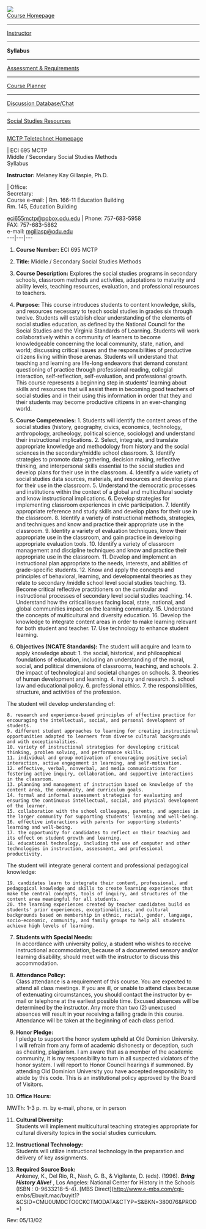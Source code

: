 ![](http://web.odu.edu/webroot/admin/lib/Files.nsf/Lookup/pixel/$file/pixel.gif)  
[ Course Homepage  ](/webroot/orgs/Educ/Misc/MCTP.nsf/pages/eci695mctp_msssm)  

* * *

  
[ Instructor
](/webroot/orgs/Educ/Misc/MCTP.nsf/pages/eci695mctp_msssm_instructor)  

* * *

  
**Syllabus**  

* * *

  
[ Assessment  & Requirements
](/webroot/orgs/Educ/Misc/MCTP.nsf/pages/eci695mctp_msssm_assess)  

* * *

  
[ Course Planner
](/webroot/orgs/Educ/Misc/MCTP.nsf/pages/eci695mctp_msssm_planner)  

* * *

  
[ Discussion Database/Chat
](http://web.odu.edu/webroot/discgrps/ed/eci655mctp.nsf?OpenDatabase)  

* * *

  
[ Social Studies Resources
](http://web.odu.edu/webroot/orgs/Educ/Misc/MCTP.nsf/pages/eci695mctp_msssm_resources)  

* * *

  
[ MCTP Teletechnet Homepage
](/webroot/orgs/Educ/Misc/MCTP.nsf/pages/tele_index)





|  ECI 695 MCTP  
Middle / Secondary Social Studies Methods  
    Syllabus

**Instructor:** Melaney Kay Gillaspie, Ph.D.

|  Office:  
Secretary:  
Course e-mail:  |  Rm. 166-11 Education Building  
Rm. 145, Education Building

eci655mctp@pobox.odu.edu  |  Phone: 757-683-5958  
FAX: 757-683-5862  
e-mail: [mgillasp@odu.edu](mailto:mgillasp@odu.edu?subject=Syllabus)  
---|---|---  
  
  1. **Course Number:** ECI 695 MCTP

  2. **Title:** Middle / Secondary Social Studies Methods

  3. **Course Description:** Explores the social studies programs in secondary schools, classroom methods and activities, adaptations to maturity and ability levels, teaching resources, evaluation, and professional resources to teachers.

  4. **Purpose:** This course introduces students to content knowledge, skills, and resources necessary to teach social studies in grades six through twelve. Students will establish clear understanding of the elements of social studies education, as defined by the National Council for the Social Studies and the Virginia Standards of Learning. Students will work collaboratively within a community of learners to become knowledgeable concerning the local community, state, nation, and world; discussing critical issues and the responsibilities of productive citizens living within those arenas. Students will understand that teaching and learning are life-long endeavors that demand constant questioning of practice through professional reading, collegial interaction, self-reflection, self-evaluation, and professional growth. This course represents a beginning step in students' learning about skills and resources that will assist them in becoming good teachers of social studies and in their using this information in order that they and their students may become productive citizens in an ever-changing world.

  5. **Course Competencies:**
    1. Students will identify the content areas of the social studies (history, geography, civics, economics, technology, anthropology, archeology, political science, sociology) and understand their instructional implications. 
    2. Select, integrate, and translate appropriate knowledge and methodology from history and the social sciences in the secondary/middle school classroom. 
    3. Identify strategies to promote data-gathering, decision making, reflective thinking, and interpersonal skills essential to the social studies and develop plans for their use in the classroom. 
    4. Identify a wide variety of social studies data sources, materials, and resources and develop plans for their use in the classroom. 
    5. Understand the democratic processes and institutions within the context of a global and multicultural society and know instructional implications. 
    6. Develop strategies for implementing classroom experiences in civic participation. 
    7. Identify appropriate reference and study skills and develop plans for their use in the classroom. 
    8. Identify a variety of instructional methods, strategies, and techniques and know and practice their appropriate use in the classroom. 
    9. Identity a variety of evaluation techniques, know their appropriate use in the classroom, and gain practice in developing appropriate evaluation tools. 
    10. Identify a variety of classroom management and discipline techniques and know and practice their appropriate use in the classroom. 
    11. Develop and implement an instructional plan appropriate to the needs, interests, and abilities of grade-specific students. 
    12. Know and apply the concepts and principles of behavioral, learning, and developmental theories as they relate to secondary /middle school level social studies teaching. 
    13. Become critical reflective practitioners on the curricular and instructional processes of secondary level social studies teaching. 
    14. Understand how the critical issues facing local, state, national, and global communities impact on the learning community. 
    15. Understand the concepts of multicultural and diversity education. 
    16. Develop the knowledge to integrate content areas in order to make learning relevant for both student and teacher. 
    17. Use technology to enhance student learning.

  6. **Objectives (NCATE Standards):** The student will acquire and learn to apply knowledge about: 
    1. the social, historical, and philosophical foundations of education, including an understanding of the moral, social, and political dimensions of classrooms, teaching, and schools. 
    2. the impact of technological and societal changes on schools. 
    3. theories of human development and learning. 
    4. inquiry and research. 
    5. school law and educational policy. 
    6. professional ethics. 
    7. the responsibilities, structure, and activities of the profession. 

The student will develop understanding of:

    8. research and experience-based principles of effective practice for encouraging the intellectual, social, and personal development of students. 
    9. different student approaches to learning for creating instructional opportunities adapted to learners from diverse cultural backgrounds and with exceptionalities. 
    10. variety of instructional strategies for developing critical thinking, problem solving, and performance skills. 
    11. individual and group motivation of encouraging positive social interaction, active engagement in learning, and self-motivation. 
    12. effective, verbal, nonverbal, and media communications for fostering active inquiry, collaboration, and supportive interactions in the classroom. 
    13. planning and management of instruction based on knowledge of the content area, the community, and curriculum goals. 
    14. formal and informal assessment strategies for evaluating and ensuring the continuous intellectual, social, and physical development of the learner. 
    15. collaboration with the school colleagues, parents, and agencies in the larger community for supporting students' learning and well-being. 
    16. effective interactions with parents for supporting students' learning and well-being. 
    17. the opportunity for candidates to reflect on their teaching and its effect on student growth and learning. 
    18. educational technology, including the use of computer and other technologies in instruction, assessment, and professional productivity.

The student will integrate general content and professional pedagogical
knowledge:

    19. candidates learn to integrate their content, professional, and pedagogical knowledge and skills to create learning experiences that make the central concepts, tools of inquiry, and structures of the content area meaningful for all students. 
    20. the learning experiences created by teacher candidates build on students' prior experiences, exceptionalities, and cultural backgrounds based on membership in ethnic, racial, gender, language, socio-economic, community, and family groups to help all students achieve high levels of learning.

  7. **Students with Special Needs:**  
In accordance with university policy, a student who wishes to receive
instructional accommodation, because of a documented sensory and/or learning
disability, should meet with the instructor to discuss this accommodation.

  8. **Attendance Policy:**  
Class attendance is a requirement of this course. You are expected to attend
all class meetings. If you are ill, or unable to attend class because of
extenuating circumstances, you should contact the instructor by e-mail or
telephone at the earliest possible time. Excused absences will be determined
by the instructor. Any more than two (2) unexcused absences will result in
your receiving a failing grade in this course. Attendance will be taken at the
beginning of each class period.

  9. **Honor Pledge:**  
I pledge to support the honor system upheld at Old Dominion University. I will
refrain from any form of academic dishonesty or deception, such as cheating,
plagiarism. I am aware that as a member of the academic community, it is my
responsibility to turn in all suspected violators of the honor system. I will
report to Honor Council hearings if summoned. By attending Old Dominion
University you have accepted responsibility to abide by this code. This is an
institutional policy approved by the Board of Visitors.

  10. **Office Hours:**

MWTh: 1-3 p. m. by e-mail, phone, or in person

  11. **Cultural Diversity:**  
Students will implement multicultural teaching strategies appropriate for
cultural diversity topics in the social studies curriculum.

  12. **Instructional Technology:**  
Students will utilize instructional technology in the preparation and delivery
of key assignments.

  13. **Required Source Book:**  
Ankeney, K., Del Rio, R., Nash, G. B., & Vigilante, D. (eds). (1996). **_Bring
History Alive!_** , Los Angeles: National Center for History in the Schools
(ISBN : 0-9633218-5-4). [MBS Direct](http://www.e-mbs.com/cgi-
embs/Ebuyit.mac/buyit1?&CSID=CMU0UM0CTO0CKCTMODATA&CTYP=S&BKN=380076&PROD=)

Rev: 05/13/02

